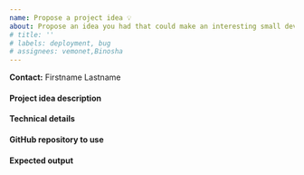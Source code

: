 ```yaml
---
name: Propose a project idea 💡
about: Propose an idea you had that could make an interesting small development project at IDS
# title: ''
# labels: deployment, bug
# assignees: vemonet,Binosha
---
```


<!-- Use the Labels on the right to tag the issue with the technologies your idea involves: Python, Java, React, RDF... -->

**Contact:** Firstname Lastname

#### Project idea description

<!-- A description of what is your project idea, and why it is interesting or useful -->

#### Technical details

<!-- Provide as much technical details as you can to help getting started with this project idea: link to relevant libraries or examples (code repositories ideally, such as GitHub), explain how you would see it implemented... -->

#### GitHub repository to use

<!-- If you already have started a GitHub repository for this idea, and would like the development to start from this repository: copy the link here. -->

#### Expected output

<!-- What do you expect to be produced for this project? Presentation/report, website/service deployed publicy, new dataset available? -->
